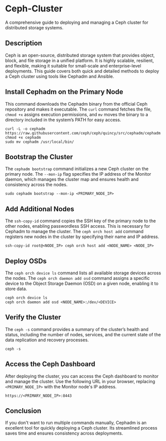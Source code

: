 # Ceph-Cluster
A comprehensive guide to deploying and managing a Ceph cluster for distributed storage systems.

## Description

Ceph is an open-source, distributed storage system that provides object, block, and file storage in a unified platform. It is highly scalable, resilient, and flexible, making it suitable for small-scale and enterprise-level deployments. This guide covers both quick and detailed methods to deploy a Ceph cluster using tools like Cephadm and Ansible.

## Install Cephadm on the Primary Node

This command downloads the Cephadm binary from the official Ceph repository and makes it executable. The `curl` command fetches the file, `chmod +x` assigns execution permissions, and `mv` moves the binary to a directory included in the system’s PATH for easy access.
```
curl -L -o cephadm https://raw.githubusercontent.com/ceph/ceph/quincy/src/cephadm/cephadm 
chmod +x cephadm 
sudo mv cephadm /usr/local/bin/

```
## Bootstrap the Cluster

The `cephadm bootstrap` command initializes a new Ceph cluster on the primary node. The `--mon-ip` flag specifies the IP address of the Monitor daemon, which manages the cluster map and ensures health and consistency across the nodes.
```
sudo cephadm bootstrap --mon-ip <PRIMARY_NODE_IP>
```
## Add Additional Nodes

The `ssh-copy-id` command copies the SSH key of the primary node to the other nodes, enabling passwordless SSH access. This is necessary for Cephadm to manage the cluster. The `ceph orch host add` command registers new nodes in the cluster by specifying their name and IP address.
```
ssh-copy-id root@<NODE_IP> ceph orch host add <NODE_NAME> <NODE_IP>
```
## Deploy OSDs

The `ceph orch device ls` command lists all available storage devices across the nodes. The `ceph orch daemon add osd` command assigns a specific device to the Object Storage Daemon (OSD) on a given node, enabling it to store data.
```
ceph orch device ls
ceph orch daemon add osd <NODE_NAME>:/dev/<DEVICE>
```
## Verify the Cluster

The `ceph -s` command provides a summary of the cluster’s health and status, including the number of nodes, services, and the current state of the data replication and recovery processes.
```
ceph -s
```
## Access the Ceph Dashboard

After deploying the cluster, you can access the Ceph dashboard to monitor and manage the cluster. Use the following URL in your browser, replacing `<PRIMARY_NODE_IP>` with the Monitor node's IP address.
```
https://<PRIMARY_NODE_IP>:8443
```
## Conclusion

If you don't want to run multiple commands manually, Cephadm is an excellent tool for quickly deploying a Ceph cluster. Its streamlined process saves time and ensures consistency across deployments.
